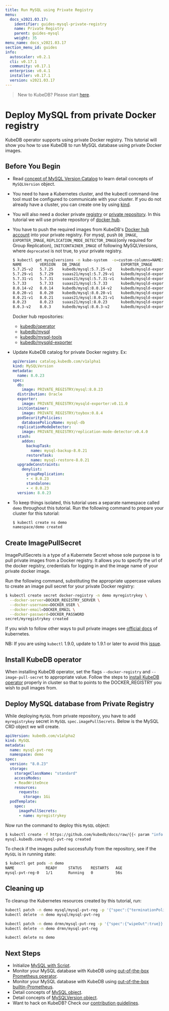 ```yaml
---
title: Run MySQL using Private Registry
menu:
  docs_v2021.03.17:
    identifier: guides-mysql-private-registry
    name: Private Registry
    parent: guides-mysql
    weight: 35
menu_name: docs_v2021.03.17
section_menu_id: guides
info:
  autoscaler: v0.2.1
  cli: v0.17.1
  community: v0.17.1
  enterprise: v0.4.1
  installer: v0.17.1
  version: v2021.03.17
---
```


> New to KubeDB? Please start [here](/docs/v2021.03.17/README).

# Deploy MySQL from private Docker registry

KubeDB operator supports using private Docker registry. This tutorial will show you how to use KubeDB to run MySQL database using private Docker images.

## Before You Begin

- Read [concept of MySQL Version Catalog](/docs/v2021.03.17/guides/mysql/concepts/catalog/) to learn detail concepts of `MySQLVersion` object.

- You need to have a Kubernetes cluster, and the kubectl command-line tool must be configured to communicate with your cluster. If you do not already have a cluster, you can create one by using [kind](https://kind.sigs.k8s.io/docs/user/quick-start/).

- You will also need a docker private [registry](https://docs.docker.com/registry/) or [private repository](https://docs.docker.com/docker-hub/repos/#private-repositories).  In this tutorial we will use private repository of [docker hub](https://hub.docker.com/).

- You have to push the required images from KubeDB's [Docker hub account](https://hub.docker.com/r/kubedb/) into your private registry. For mysql, push `DB_IMAGE`, `EXPORTER_IMAGE`, `REPLICATION_MODE_DETECTOR_IMAGE`(only required for Group Replication), `INITCONTAINER_IMAGE` of following MySQLVersions, where `deprecated` is not true, to your private registry.

  ```bash
  $ kubectl get mysqlversions -n kube-system  -o=custom-columns=NAME:.metadata.name,VERSION:.spec.version,DB_IMAGE:.spec.db.image,EXPORTER_IMAGE:.spec.exporter.image,REPLICATION_MODE_DETECTOR_IMAGE:.spec.replicationModeDetector.image,INITCONTAINER_IMAGE:.spec.initContainer.image,DEPRECATED:.spec.deprecated
  NAME        VERSION   DB_IMAGE                  EXPORTER_IMAGE                   REPLICATION_MODE_DETECTOR_IMAGE           INITCONTAINER_IMAGE   DEPRECATED
  5.7.25-v2   5.7.25    kubedb/mysql:5.7.25-v2    kubedb/mysqld-exporter:v0.11.0   kubedb/replication-mode-detector:v0.3.2   kubedb/toybox:0.8.4   <none>
  5.7.29-v1   5.7.29    suaas21/mysql:5.7.29-v1   kubedb/mysqld-exporter:v0.11.0   kubedb/replication-mode-detector:v0.3.2   kubedb/toybox:0.8.4   <none>
  5.7.31-v1   5.7.31    suaas21/mysql:5.7.31-v1   kubedb/mysqld-exporter:v0.11.0   kubedb/replication-mode-detector:v0.3.2   kubedb/toybox:0.8.4   <none>
  5.7.33      5.7.33    suaas21/mysql:5.7.33      kubedb/mysqld-exporter:v0.11.0   kubedb/replication-mode-detector:v0.3.2   kubedb/toybox:0.8.4   <none>
  8.0.14-v2   8.0.14    kubedb/mysql:8.0.14-v2    kubedb/mysqld-exporter:v0.11.0   kubedb/replication-mode-detector:v0.3.2   kubedb/toybox:0.8.4   <none>
  8.0.20-v1   8.0.20    kubedb/mysql:8.0.20-v1    kubedb/mysqld-exporter:v0.11.0   kubedb/replication-mode-detector:v0.3.2   kubedb/toybox:0.8.4   <none>
  8.0.21-v1   8.0.21    suaas21/mysql:8.0.21-v1   kubedb/mysqld-exporter:v0.11.0   kubedb/replication-mode-detector:v0.3.2   kubedb/toybox:0.8.4   <none>
  8.0.23      8.0.23    suaas21/mysql:8.0.23      kubedb/mysqld-exporter:v0.11.0   kubedb/replication-mode-detector:v0.3.2   kubedb/toybox:0.8.4   <none>
  8.0.3-v2    8.0.3     kubedb/mysql:8.0.3-v2     kubedb/mysqld-exporter:v0.11.0   kubedb/replication-mode-detector:v0.3.2   kubedb/toybox:0.8.4   <none>
  ```

  Docker hub repositories:
  - [kubedb/operator](https://hub.docker.com/r/kubedb/operator)
  - [kubedb/mysql](https://hub.docker.com/r/kubedb/mysql)
  - [kubedb/mysql-tools](https://hub.docker.com/r/kubedb/mysql-tools)
  - [kubedb/mysqld-exporter](https://hub.docker.com/r/kubedb/mysqld-exporter)

- Update KubeDB catalog for private Docker registry. Ex:

  ```yaml
  apiVersion: catalog.kubedb.com/v1alpha1
  kind: MySQLVersion
  metadata:
    name: 8.0.23
  spec:
    db:
      image: PRIVATE_REGISTRY/mysql:8.0.23
    distribution: Oracle
    exporter:
      image: PRIVATE_REGISTRY/mysqld-exporter:v0.11.0
    initContainer:
      image: PRIVATE_REGISTRY/toybox:0.8.4
    podSecurityPolicies:
      databasePolicyName: mysql-db
    replicationModeDetector:
      image: PRIVATE_REGISTRY/replication-mode-detector:v0.4.0
    stash:
      addon:
        backupTask:
          name: mysql-backup-8.0.21
        restoreTask:
          name: mysql-restore-8.0.21
    upgradeConstraints:
      denylist:
        groupReplication:
        - < 8.0.23
        standalone:
        - < 8.0.23
    version: 8.0.23
  ```

- To keep things isolated, this tutorial uses a separate namespace called `demo` throughout this tutorial. Run the following command to prepare your cluster for this tutorial:

  ```bash
  $ kubectl create ns demo
  namespace/demo created
   ```

## Create ImagePullSecret

ImagePullSecrets is a type of a Kubernete Secret whose sole purpose is to pull private images from a Docker registry. It allows you to specify the url of the docker registry, credentials for logging in and the image name of your private docker image.

Run the following command, substituting the appropriate uppercase values to create an image pull secret for your private Docker registry:

```bash
$ kubectl create secret docker-registry -n demo myregistrykey \
  --docker-server=DOCKER_REGISTRY_SERVER \
  --docker-username=DOCKER_USER \
  --docker-email=DOCKER_EMAIL \
  --docker-password=DOCKER_PASSWORD
secret/myregistrykey created
```

If you wish to follow other ways to pull private images see [official docs](https://kubernetes.io/docs/concepts/containers/images/) of kubernetes.

NB: If you are using `kubectl` 1.9.0, update to 1.9.1 or later to avoid this [issue](https://github.com/kubernetes/kubernetes/issues/57427).

## Install KubeDB operator

When installing KubeDB operator, set the flags `--docker-registry` and `--image-pull-secret` to appropriate value. Follow the steps to [install KubeDB operator](/docs/v2021.03.17/setup/README) properly in cluster so that to points to the DOCKER_REGISTRY you wish to pull images from.

## Deploy MySQL database from Private Registry

While deploying `MySQL` from private repository, you have to add `myregistrykey` secret in `MySQL` `spec.imagePullSecrets`.
Below is the MySQL CRD object we will create.

```yaml
apiVersion: kubedb.com/v1alpha2
kind: MySQL
metadata:
  name: mysql-pvt-reg
  namespace: demo
spec:
  version: "8.0.23"
  storage:
    storageClassName: "standard"
    accessModes:
    - ReadWriteOnce
    resources:
      requests:
        storage: 1Gi
  podTemplate:
    spec:
      imagePullSecrets:
      - name: myregistrykey
```

Now run the command to deploy this `MySQL` object:

```bash
$ kubectl create -f https://github.com/kubedb/docs/raw/{{< param "info.version" >}}/docs/guides/mysql/private-registry/yamls/standalone.yaml
mysql.kubedb.com/mysql-pvt-reg created
```

To check if the images pulled successfully from the repository, see if the `MySQL` is in running state:

```bash
$ kubectl get pods -n demo
NAME              READY     STATUS    RESTARTS   AGE
mysql-pvt-reg-0   1/1       Running   0          56s
```

## Cleaning up

To cleanup the Kubernetes resources created by this tutorial, run:

```bash
kubectl patch -n demo mysql/mysql-pvt-reg -p '{"spec":{"terminationPolicy":"WipeOut"}}' --type="merge"
kubectl delete -n demo mysql/mysql-pvt-reg

kubectl patch -n demo drmn/mysql-pvt-reg -p '{"spec":{"wipeOut":true}}' --type="merge"
kubectl delete -n demo drmn/mysql-pvt-reg

kubectl delete ns demo
```

## Next Steps

- Initialize [MySQL with Script](/docs/v2021.03.17/guides/mysql/initialization/).
- Monitor your MySQL database with KubeDB using [out-of-the-box Prometheus operator](/docs/v2021.03.17/guides/mysql/monitoring/prometheus-operator/).
- Monitor your MySQL database with KubeDB using [out-of-the-box builtin-Prometheus](/docs/v2021.03.17/guides/mysql/monitoring/builtin-prometheus/).
- Detail concepts of [MySQL object](/docs/v2021.03.17/guides/mysql/concepts/database/).
- Detail concepts of [MySQLVersion object](/docs/v2021.03.17/guides/mysql/concepts/catalog/).
- Want to hack on KubeDB? Check our [contribution guidelines](/docs/v2021.03.17/CONTRIBUTING).
